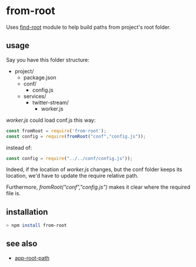 # from-root
Uses [find-root](https://www.npmjs.com/package/find-root) module to help build paths from project's root folder.

## usage
Say you have this folder structure:

- project/
    - package.json
    - conf/
        - config.js
    - services/
        - twitter-stream/
            - worker.js

*worker.js* could load conf.js this way:

```js
const fromRoot = require('from-root');
const config = require(fromRoot("conf","config.js"));
```

instead of:

```js
const config = require("../../conf/config.js"));
```

Indeed, if the location of *worker.js* changes, but the conf folder keeps its location, we'd have to update the require relative path.

Furthermore, *fromRoot("conf","config.js")* makes it clear where the required file is.

## installation
```sh
> npm install from-root
```

## see also
- [app-root-path](https://www.npmjs.com/package/app-root-path)
